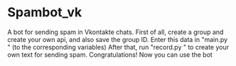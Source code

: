 # Spambot_vk
A bot for sending spam in Vkontakte chats. First of all, create a group and create your own api, and also save the group ID. Enter this data in "main.py " (to the corresponding variables) After that, run "record.py " to create your own text for sending spam. Congratulations! Now you can use the bot
